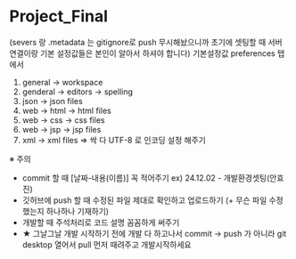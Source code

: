 # Project_Final
(severs 랑 .metadata 는 gitignore로 push 무시해놨으니까 초기에 셋팅할 때 서버 연결이랑 기본 설정값들은 본인이 알아서 하셔야 합니다)
기본설정값  preferences 탭에서 
1. general -> workspace 
2. genderal -> editors -> spelling
3. json -> json files
4. web -> html -> html files
5. web -> css -> css files
6. web -> jsp -> jsp files
7. xml -> xml files
   => 싹 다 UTF-8 로 인코딩 설정 해주기

※ 주의
- commit 할 때 [날짜-내용(이름)] 꼭 적어주기 ex) 24.12.02 - 개발환경셋팅(안효진)
- 깃허브에 push 할 때 수정된 파일 제대로 확인하고 업로드하기 (+ 무슨 파일 수정했는지 하나하나 기재하기)
- 개발할 때 주석처리로 코드 설명 꼼꼼하게 써주기
- ★ 그날그날 개발 시작하기 전에 개발 다 하고나서 commit -> push 가 아니라 git desktop 열어서 pull 먼저 때려주고 개발시작하세요
